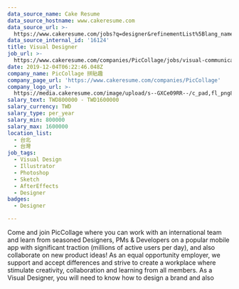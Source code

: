 ```yaml
---
data_source_name: Cake Resume
data_source_hostname: www.cakeresume.com
data_source_url: >-
  https://www.cakeresume.com/jobs?q=designer&refinementList%5Blang_name%5D%5B0%5D=English&refinementList%5Bsalary_type%5D=per_year
data_source_internal_id: '16124'
title: Visual Designer
job_url: >-
  https://www.cakeresume.com/companies/PicCollage/jobs/visual-communication-designer
date: 2019-12-04T06:22:46.048Z
company_name: PicCollage 拼貼趣
company_page_url: 'https://www.cakeresume.com/companies/PicCollage'
company_logo_url: >-
  https://media.cakeresume.com/image/upload/s--GXCe09RR--/c_pad,fl_png8,h_200,w_200/v1516267311/page__logo_1482125639.png
salary_text: TWD800000 - TWD1600000
salary_currency: TWD
salary_type: per_year
salary_min: 800000
salary_max: 1600000
location_list:
  - 台北
  - 台灣
job_tags:
  - Visual Design
  - Illustrator
  - Photoshop
  - Sketch
  - AfterEffects
  - Designer
badges:
  - Designer

---
```


Come and join PicCollage where you can work with an international team and learn from seasoned Designers, PMs & Developers on a popular mobile app with significant traction (millions of active users per day), and also collaborate on new product ideas! As an equal opportunity employer, we support and accept differences and strive to create a workplace where stimulate creativity, collaboration and learning from all members. As a Visual Designer, you will need to know how to design a brand and also